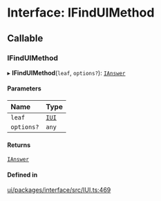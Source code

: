# Interface: IFindUIMethod

## Callable

### IFindUIMethod

▸ **IFindUIMethod**(`leaf`, `options?`): [`IAnswer`](../modules.md#ianswer)

#### Parameters

| Name | Type |
| :------ | :------ |
| `leaf` | [`IUI`](IUI.md) |
| `options?` | `any` |

#### Returns

[`IAnswer`](../modules.md#ianswer)

#### Defined in

[ui/packages/interface/src/IUI.ts:469](https://github.com/leaferjs/leafer-ui/blob/5313537/packages/interface/src/IUI.ts#L469)
